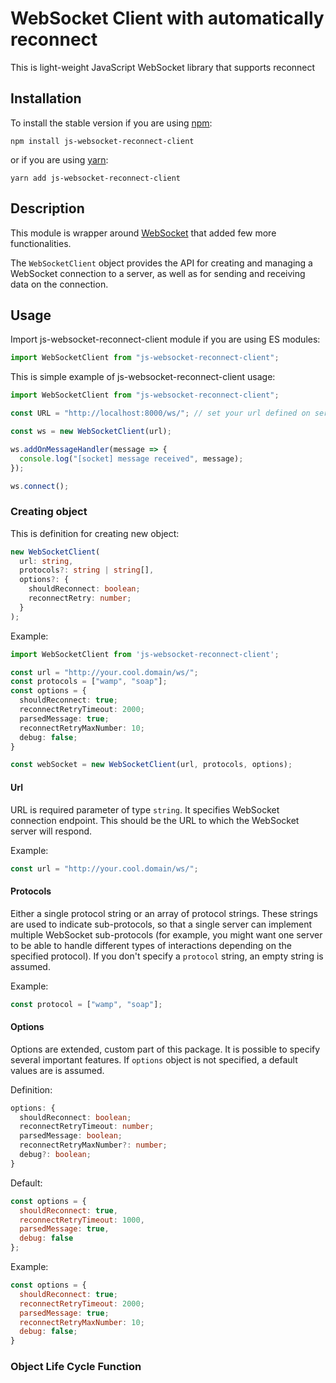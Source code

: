 # WebSocket Client with automatically reconnect

This is light-weight JavaScript WebSocket library that supports reconnect

## Installation

To install the stable version if you are using [npm](https://www.npmjs.com/):

```shell
npm install js-websocket-reconnect-client
```

or if you are using [yarn](https://yarnpkg.com/):

```shell
yarn add js-websocket-reconnect-client
```

## Description

This module is wrapper around [WebSocket](hhttps://developer.mozilla.org/en-US/docs/Web/API/WebSocket) that added few more functionalities.

The `WebSocketClient` object provides the API for creating and managing a WebSocket connection to a server, as well as for sending and receiving data on the connection.

## Usage

Import js-websocket-reconnect-client module if you are using ES modules:

```typescript
import WebSocketClient from "js-websocket-reconnect-client";
```

This is simple example of js-websocket-reconnect-client usage:

```typescript
import WebSocketClient from "js-websocket-reconnect-client";

const URL = "http://localhost:8000/ws/"; // set your url defined on server

const ws = new WebSocketClient(url);

ws.addOnMessageHandler(message => {
  console.log("[socket] message received", message);
});

ws.connect();
```

### Creating object

This is definition for creating new object:

```typescript
new WebSocketClient(
  url: string,
  protocols?: string | string[],
  options?: {
    shouldReconnect: boolean;
    reconnectRetry: number;
  }
);
```

Example:

```typescript
import WebSocketClient from 'js-websocket-reconnect-client';

const url = "http://your.cool.domain/ws/";
const protocols = ["wamp", "soap"];
const options = {
  shouldReconnect: true;
  reconnectRetryTimeout: 2000;
  parsedMessage: true;
  reconnectRetryMaxNumber: 10;
  debug: false;
}

const webSocket = new WebSocketClient(url, protocols, options);
```

#### Url

URL is required parameter of type `string`.
It specifies WebSocket connection endpoint. This should be the URL to which the WebSocket server will respond.

Example:

```typescript
const url = "http://your.cool.domain/ws/";
```

#### Protocols

Either a single protocol string or an array of protocol strings. These strings are used to indicate sub-protocols, so that a single server can implement multiple WebSocket sub-protocols (for example, you might want one server to be able to handle different types of interactions depending on the specified protocol). If you don't specify a `protocol` string, an empty string is assumed.

Example:

```typescript
const protocol = ["wamp", "soap"];
```

#### Options

Options are extended, custom part of this package. It is possible to specify several important features. If `options` object is not specified, a default values are is assumed.

Definition:

```typescript
options: {
  shouldReconnect: boolean;
  reconnectRetryTimeout: number;
  parsedMessage: boolean;
  reconnectRetryMaxNumber?: number;
  debug?: boolean;
}
```

Default:

```javascript
const options = {
  shouldReconnect: true,
  reconnectRetryTimeout: 1000,
  parsedMessage: true,
  debug: false
};
```

Example:

```javascript
const options = {
  shouldReconnect: true;
  reconnectRetryTimeout: 2000;
  parsedMessage: true;
  reconnectRetryMaxNumber: 10;
  debug: false;
}
```

### Object Life Cycle Function
